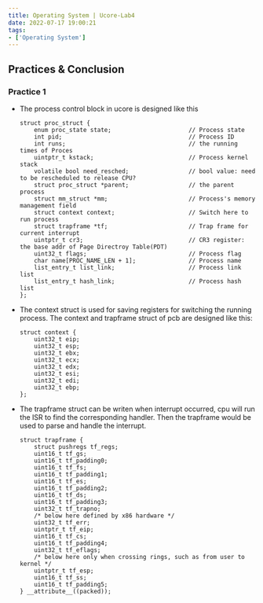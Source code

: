 ```yaml
---
title: Operating System | Ucore-Lab4
date: 2022-07-17 19:00:21
tags:
- ['Operating System']
---
```


## Practices & Conclusion

### Practice 1
- The process control block in ucore is designed like this
    ```
    struct proc_struct {
        enum proc_state state;                      // Process state
        int pid;                                    // Process ID
        int runs;                                   // the running times of Proces
        uintptr_t kstack;                           // Process kernel stack
        volatile bool need_resched;                 // bool value: need to be rescheduled to release CPU?
        struct proc_struct *parent;                 // the parent process
        struct mm_struct *mm;                       // Process's memory management field
        struct context context;                     // Switch here to run process
        struct trapframe *tf;                       // Trap frame for current interrupt
        uintptr_t cr3;                              // CR3 register: the base addr of Page Directroy Table(PDT)
        uint32_t flags;                             // Process flag
        char name[PROC_NAME_LEN + 1];               // Process name
        list_entry_t list_link;                     // Process link list 
        list_entry_t hash_link;                     // Process hash list
    };
    ```

- The context struct is used for saving registers for switching the running process.
The context and trapframe struct of pcb are designed like this:
    ```
    struct context {
        uint32_t eip;
        uint32_t esp;
        uint32_t ebx;
        uint32_t ecx;
        uint32_t edx;
        uint32_t esi;
        uint32_t edi;
        uint32_t ebp;
    };
    ```

- The trapframe struct can be writen when interrupt occurred, cpu will run the ISR to find the corresponding handler. Then the trapframe would be used to parse and handle the interrupt.
    ```
    struct trapframe {
        struct pushregs tf_regs;
        uint16_t tf_gs;
        uint16_t tf_padding0;
        uint16_t tf_fs;
        uint16_t tf_padding1;
        uint16_t tf_es;
        uint16_t tf_padding2;
        uint16_t tf_ds;
        uint16_t tf_padding3;
        uint32_t tf_trapno;
        /* below here defined by x86 hardware */
        uint32_t tf_err;
        uintptr_t tf_eip;
        uint16_t tf_cs;
        uint16_t tf_padding4;
        uint32_t tf_eflags;
        /* below here only when crossing rings, such as from user to kernel */
        uintptr_t tf_esp;
        uint16_t tf_ss;
        uint16_t tf_padding5;
    } __attribute__((packed));
    ```
